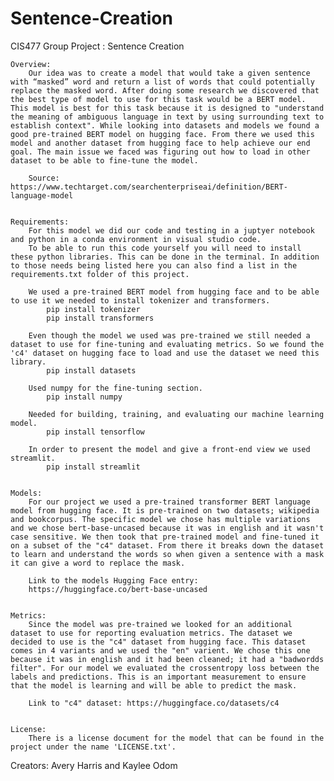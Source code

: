 # Sentence-Creation
CIS477 Group Project : Sentence Creation

    Overview:
        Our idea was to create a model that would take a given sentence with “masked” word and return a list of words that could potentially replace the masked word. After doing some research we discovered that the best type of model to use for this task would be a BERT model. This model is best for this task because it is designed to "understand the meaning of ambiguous language in text by using surrounding text to establish context". While looking into datasets and models we found a good pre-trained BERT model on hugging face. From there we used this model and another dataset from hugging face to help achieve our end goal. The main issue we faced was figuring out how to load in other dataset to be able to fine-tune the model.

        Source: https://www.techtarget.com/searchenterpriseai/definition/BERT-language-model 


    Requirements:
        For this model we did our code and testing in a juptyer notebook and python in a conda environment in visual studio code.
        To be able to run this code yourself you will need to install these python libraries. This can be done in the terminal. In addition to those needs being listed here you can also find a list in the requirements.txt folder of this project.

        We used a pre-trained BERT model from hugging face and to be able to use it we needed to install tokenizer and transformers.
            pip install tokenizer
            pip install transformers

        Even though the model we used was pre-trained we still needed a dataset to use for fine-tuning and evaluating metrics. So we found the 'c4' dataset on hugging face to load and use the dataset we need this library.
            pip install datasets

        Used numpy for the fine-tuning section.
            pip install numpy

        Needed for building, training, and evaluating our machine learning model.
            pip install tensorflow

        In order to present the model and give a front-end view we used streamlit.
            pip install streamlit


    Models:
        For our project we used a pre-trained transformer BERT language model from hugging face. It is pre-trained on two datasets; wikipedia and bookcorpus. The specific model we chose has multiple variations and we chose bert-base-uncased because it was in english and it wasn't case sensitive. We then took that pre-trained model and fine-tuned it on a subset of the "c4" dataset. From there it breaks down the dataset to learn and understand the words so when given a sentence with a mask it can give a word to replace the mask.

        Link to the models Hugging Face entry:
        https://huggingface.co/bert-base-uncased 


    Metrics:
        Since the model was pre-trained we looked for an additional dataset to use for reporting evaluation metrics. The dataset we decided to use is the "c4" dataset from hugging face. This dataset comes in 4 variants and we used the "en" varient. We chose this one because it was in english and it had been cleaned; it had a "badwordds filter". For our model we evaluated the crossentropy loss between the labels and predictions. This is an important measurement to ensure that the model is learning and will be able to predict the mask.

        Link to "c4" dataset: https://huggingface.co/datasets/c4 


    License:
        There is a license document for the model that can be found in the project under the name 'LICENSE.txt'.

Creators: Avery Harris and Kaylee Odom